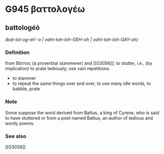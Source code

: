 # G945 βαττολογέω

## battologéō

_(bat-tol-og-eh'-o | vaht-toh-loh-GEH-oh | vaht-toh-loh-GAY-oh)_

### Definition

from Βάττος (a proverbial stammerer) and [[G3056]]; to stutter, i.e., (by implication) to prate tediously; use vain repetitions.

- to stammer
- to repeat the same things over and over, to use many idle words, to babble, prate

### Note

Some suppose the word derived from Battus, a king of Cyrene, who is said to have stuttered or from a poet named Battus, an author of tedious and wordy poems.

### See also

[[G3056]]


